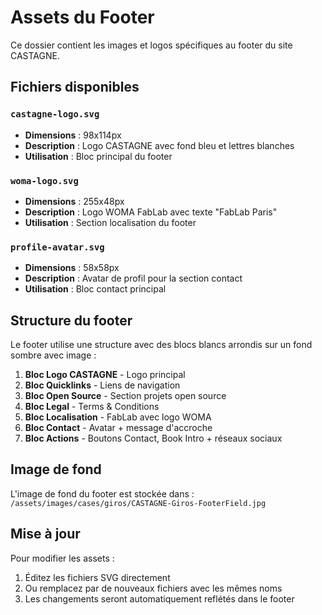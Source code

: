 # Assets du Footer

Ce dossier contient les images et logos spécifiques au footer du site CASTAGNE.

## Fichiers disponibles

### `castagne-logo.svg`
- **Dimensions** : 98x114px
- **Description** : Logo CASTAGNE avec fond bleu et lettres blanches
- **Utilisation** : Bloc principal du footer

### `woma-logo.svg`
- **Dimensions** : 255x48px
- **Description** : Logo WOMA FabLab avec texte "FabLab Paris"
- **Utilisation** : Section localisation du footer

### `profile-avatar.svg`
- **Dimensions** : 58x58px
- **Description** : Avatar de profil pour la section contact
- **Utilisation** : Bloc contact principal

## Structure du footer

Le footer utilise une structure avec des blocs blancs arrondis sur un fond sombre avec image :

1. **Bloc Logo CASTAGNE** - Logo principal
2. **Bloc Quicklinks** - Liens de navigation
3. **Bloc Open Source** - Section projets open source
4. **Bloc Legal** - Terms & Conditions
5. **Bloc Localisation** - FabLab avec logo WOMA
6. **Bloc Contact** - Avatar + message d'accroche
7. **Bloc Actions** - Boutons Contact, Book Intro + réseaux sociaux

## Image de fond

L'image de fond du footer est stockée dans :
`/assets/images/cases/giros/CASTAGNE-Giros-FooterField.jpg`

## Mise à jour

Pour modifier les assets :
1. Éditez les fichiers SVG directement
2. Ou remplacez par de nouveaux fichiers avec les mêmes noms
3. Les changements seront automatiquement reflétés dans le footer 